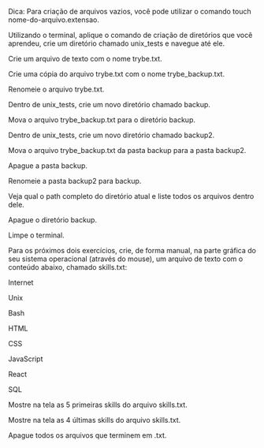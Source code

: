 Dica: Para criação de arquivos vazios, você pode utilizar o comando touch nome-do-arquivo.extensao.

Utilizando o terminal, aplique o comando de criação de diretórios que você aprendeu, crie um diretório chamado unix_tests e navegue até ele.

Crie um arquivo de texto com o nome trybe.txt.

Crie uma cópia do arquivo trybe.txt com o nome trybe_backup.txt.

Renomeie o arquivo trybe.txt.

Dentro de unix_tests, crie um novo diretório chamado backup.

Mova o arquivo trybe_backup.txt para o diretório backup.

Dentro de unix_tests, crie um novo diretório chamado backup2.

Mova o arquivo trybe_backup.txt da pasta backup para a pasta backup2.

Apague a pasta backup.

Renomeie a pasta backup2 para backup.

Veja qual o path completo do diretório atual e liste todos os arquivos dentro dele.

Apague o diretório backup.

Limpe o terminal.

Para os próximos dois exercícios, crie, de forma manual, na parte gráfica do seu sistema operacional (através do mouse), um arquivo de texto com o conteúdo abaixo, chamado skills.txt:

Internet

Unix

Bash

HTML

CSS

JavaScript

React

SQL

Mostre na tela as 5 primeiras skills do arquivo skills.txt.

Mostre na tela as 4 últimas skills do arquivo skills.txt.

Apague todos os arquivos que terminem em .txt.
